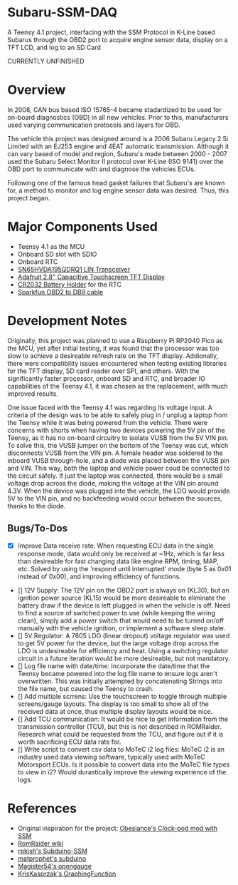 # Subaru-SSM-DAQ
A Teensy 4.1 project, interfacing with the SSM Protocol in K-Line based Subarus through the OBD2 port to acquire engine sensor data, display on a TFT LCD, and log to an SD Card

CURRENTLY UNFINISHED

# Overview
In 2008, CAN bus based ISO 15765-4 became stadardized to be used for on-board diagnostics (OBD) in all new vehicles. Prior to this, manufacturers used varying communication protocols and layers for OBD. 

The vehicle this project was designed around is a 2006 Subaru Legacy 2.5i Limited with an EJ253 engine and 4EAT automatic transmission. Although it can vary based of model and region, Subaru's made between 2000 - 2007 used the Subaru Select Monitor II protocol over K-Line (ISO 9141) over the OBD port to communicate with and diagnose the vehicles ECUs. 

Following one of the famous head gasket failures that Subaru's are known for, a method to monitor and log engine sensor data was desired. Thus, this project began.

# Major Components Used
- Teensy 4.1 as the MCU
- Onboard SD slot with SDIO
- Onboard RTC
- [SN65HVDA195QDRQ1 LIN Transceiver](https://www.digikey.ca/en/products/detail/texas-instruments/SN65HVDA195QDRQ1/2094636?s=N4IgTCBcDaIMoDkBsBWAEgNQCIEECMAnCiALoC%2BQA)
- [Adafruit 2.8" Capacitive Touchscreen TFT Display](https://www.digikey.ca/en/products/detail/adafruit-industries-llc/2090/9919535)
- [CR2032 Battery Holder](https://www.digikey.ca/en/products/detail/adafruit-industries-llc/1870/6827145) for the RTC
- [Sparkfun OBD2 to DB9 cable](https://www.digikey.ca/en/products/detail/sparkfun-electronics/CAB-10087/5721422)

# Development Notes
Originally, this project was planned to use a Raspberry Pi RP2040 Pico as the MCU, yet after initial testing, it was found that the processor was too slow to achieve a desireable refresh rate on the TFT display. Addionally, there were compatibility issues encountered when testing existing libraries for the TFT display, SD card reader over SPI, and others. With the significantly faster processor, onboard SD and RTC, and broader IO capabilities of the Teensy 4.1, it was chosen as the replacement, with much improved results. 

One issue faced with the Teensy 4.1 was regarding its voltage input. A criteria of the design was to be able to safely plug in / unplug a laptop from the Teensy while it was being powered from the vehicle. There were concerns with shorts when having two devices powering the 5V pin of the Teensy, as it has no on-board circuitry to isolate VUSB from the 5V VIN pin. To solve this, the VUSB jumper on the bottom of the Teensy was cut, which disconnects VUSB from the VIN pin. A female header was soldered to the inboard VUSB through-hole, and a diode was placed between the VUSB pin and VIN. This way, both the laptop and vehicle power coud be connected to the circuit safely. If just the laptop was connected, there would be a small voltage drop across the diode, making the voltage at the VIN pin around 4.3V. When the device was plugged into the vehicle, the LDO would provide 5V to the VIN pin, and no backfeeding would occur between the sources, thanks to the diode. 

## Bugs/To-Dos
- [x] Improve Data receive rate: When requesting ECU data in the single response mode, data would only be received at ~1Hz, which is far less than desireable for fast changing data like engine RPM, timing, MAP, etc. Solved by using the 'respond until interrupted' mode (byte 5 as 0x01 instead of 0x00), and improving efficiency of functions.
- [] 12V Supply: The 12V pin on the OBD2 port is always on (KL30), but an ignition power source (KL15) would be more desireable to eliminate the battery draw if the device is left plugged in when the vehicle is off. Need to find a source of switched power to use (while keeping the wiring clean), simply add a power switch that would need to be turned on/off manually with the vehicle ignition, or implement a software sleep state.
- [] 5V Regulator: A 7805 LDO (linear dropout) voltage regulator was used to get 5V power for the device, but the large voltage drop across the LDO is undesireable for efficiency and heat. Using a switching regulator circuit in a future iteration would be more desireable, but not mandatory.
- [] Log file name with date/time: Incorporate the date/time that the Teensy became powered into the log file name to ensure logs aren't overwritten. This was initially attempted by concatenating Strings into the file name, but caused the Teensy to crash.
- [] Add multiple scrrens: Use the touchscreen to toggle through multiple screens/gauge layouts. The display is too small to show all of the received data at once, thus multiple display layouts would be nice.
- [] Add TCU communication: It would be nice to get information from the transmission controller (TCU), but this is not described in ROMRaider. Research what could be requested from the TCU, and figure out if it is worth sacrificing ECU data rate for.
- [] Write script to convert csv data to MoTeC i2 log files: MoTeC i2 is an industry used data viewing software, typically used with MoTeC Motorsport ECUs. Is it possible to convert data into the MoTeC file types to view in i2? Would durastically improve the viewing experience of the logs.

# References
- Original inspiration for the project: [Obesiance's Clock-pod mod with SSM](https://www.clubwrx.net/threads/clock-pod-mod-with-subarb-select-monitor-ecu-polling-and-arduino.134423369/)
- [RomRaider wiki](https://www.romraider.com/RomRaider/SsmProtocol)
- [rpkish's Subduino-SSM](https://github.com/rpkish/Subduino-SSM)
- [matprophet's subduino](https://github.com/matprophet/subduino)
- [Magister54's opengauge](https://github.com/magister54/opengauge)
- [KrisKasprzak's GraphingFunction](https://github.com/KrisKasprzak/GraphingFunction)
